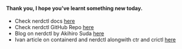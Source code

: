 #### Thank you, I hope you've learnt something new today.
- Check nerdctl docs [here](https://github.com/containerd/nerdctl/tree/master/docs)
- Check nerdctl GitHub Repo [here](https://github.com/containerd/nerdctl/)
- Blog on nerdctl by Akihiro Suda [here](https://medium.com/nttlabs/nerdctl-359311b32d0e)
- Ivan article on containerd and nerdctl alongwith ctr and crictl [here](https://iximiuz.com/en/posts/containerd-command-line-clients/)